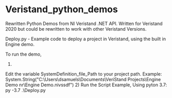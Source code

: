 # Veristand_python_demos

Rewritten Python Demos from NI Veristand .NET API. Written for Veristand 2020 but could be rewritten to work with other Veristand Versions.

Deploy.py - Example code to deploy a project in Veristand, using the built in Engine demo.

  To run the demo,
  
  1)
  Edit the variable SystemDefinition_file_Path to your project path. 
  Example: System.String("C:\\Users\\dsamuels\\Documents\\VeriStand Projects\\Engine Demo nr\\Engine Demo.nivssdf")
  2)
  Run the Script
  Example, Using pyton 3.7: py -3.7 .\Deploy.py
  
  
  
  
